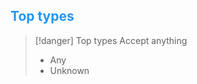 ## <span style="color: #2196F3;">Top types</span>

>[!danger] Top types
>Accept anything
>- Any
>- Unknown
